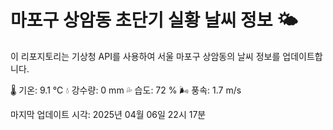 
# 마포구 상암동 초단기 실황 날씨 정보 🌤️

이 리포지토리는 기상청 API를 사용하여 서울 마포구 상암동의 날씨 정보를 업데이트합니다. 

🌡️ 기온: 9.1 ℃
💧 강수량: 0 mm
💦 습도: 72 %
🌬️ 풍속: 1.7 m/s

마지막 업데이트 시각: 2025년 04월 06일 22시 17분    
